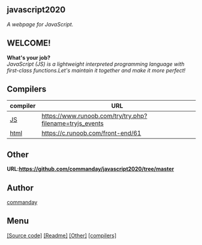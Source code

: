 ## javascript2020
*A webpage for JavaScript.*
## WELCOME!
**What's your job?**
</br>
*JavaScript (JS) is a lightweight interpreted programming language with first-class functions.Let's maintain it together and make it more perfect!*
## Compilers
| compiler | URL |
| ------ | ------ |
| [JS](https://www.runoob.com/try/try.php?filename=tryjs_events) | https://www.runoob.com/try/try.php?filename=tryjs_events |
| [html](https://c.runoob.com/front-end/61) | https://c.runoob.com/front-end/61 |
## Other
__URL:https://github.com/commanday/javascript2020/tree/master__
## Author
[commanday](https://github.com/commanday)
## Menu
[[Source code]](https://github.com/commanday/cpp2020/tree/master/C%2B%2B%20source%20codes)
[[Readme]](https://github.com/commanday/cpp2020/blob/master/README.md)
[[Other]](https://github.com/commanday/cpp2020/tree/master/.github)
[[compilers]](https://github.com/commanday/cpp2020/tree/master/compilers)


